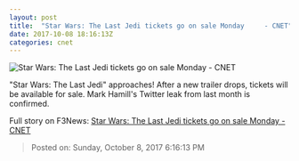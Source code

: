 ```yaml
---
layout: post
title:  "Star Wars: The Last Jedi tickets go on sale Monday     - CNET"
date: 2017-10-08 18:16:13Z
categories: cnet
---
```


![Star Wars: The Last Jedi tickets go on sale Monday     - CNET](https://cnet2.cbsistatic.com/img/Fb_37jfrwHKPDLO9uagFxBDS2QE=/2017/04/14/87129bf4-c953-4195-a8cf-48b6d06a9fdc/star-wars-last-jedi-reach-out-rey.png)

"Star Wars: The Last Jedi" approaches! After a new trailer drops, tickets will be available for sale. Mark Hamill's Twitter leak from last month is confirmed.


Full story on F3News: [Star Wars: The Last Jedi tickets go on sale Monday     - CNET](http://www.f3nws.com/n/WmR2uC)

> Posted on: Sunday, October 8, 2017 6:16:13 PM

